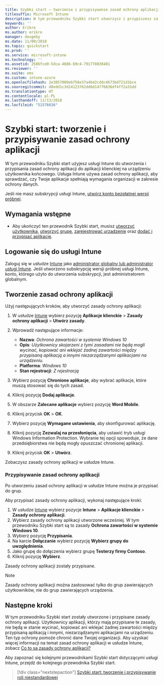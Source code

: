 ```yaml
---
title: Szybki start — tworzenie i przypisywanie zasad ochrony aplikacji
titlesuffix: Microsoft Intune
description: W tym przewodniku Szybki start utworzysz i przypiszesz za pomocą usługi Microsoft Intune zasady ochrony aplikacji.
keywords: ''
author: Erikre
ms.author: erikre
manager: dougeby
ms.date: 11/09/2018
ms.topic: quickstart
ms.prod: ''
ms.service: microsoft-intune
ms.technology: ''
ms.assetid: 2586fce0-5dca-4686-b9c4-791778838401
ms.reviewer: ''
ms.suite: ems
ms.custom: intune-azure
ms.openlocfilehash: 2e3057009eb758e37a4b42cddc4673bd721d1bce
ms.sourcegitcommit: d8edd1c3d24123762dd6d14776836df4ff2a31dd
ms.translationtype: HT
ms.contentlocale: pl-PL
ms.lasthandoff: 11/13/2018
ms.locfileid: "51576636"
---
```

# <a name="quickstart-create-and-assign-an-app-protection-policy"></a>Szybki start: tworzenie i przypisywanie zasad ochrony aplikacji

W tym przewodniku Szybki start użyjesz usługi Intune do utworzenia i przypisania zasad ochrony aplikacji do aplikacji klienckiej na urządzeniu użytkownika końcowego. Usługa Intune używa zasad ochrony aplikacji, aby sprawdzać, czy Twoje aplikacje spełniają wymagania organizacji w zakresie ochrony danych.

Jeśli nie masz subskrypcji usługi Intune, [utwórz konto bezpłatnej wersji próbnej](free-trial-sign-up.md).

## <a name="prerequisites"></a>Wymagania wstępne

- Aby ukończyć ten przewodnik Szybki start, musisz [utworzyć użytkownika](quickstart-create-user.md), [utworzyć grupę](quickstart-create-group.md), [zarejestrować urządzenie](quickstart-setup-auto-enrollment.md) oraz [dodać i przypisać aplikację](quickstart-add-assign-app.md).

## <a name="sign-in-to-intune"></a>Logowanie się do usługi Intune

Zaloguj się w usłudze [Intune](https://aka.ms/intuneportal) jako [administrator globalny lub administrator usługi Intune](users-add.md#types-of-administrators). Jeśli utworzono subskrypcję wersji próbnej usługi Intune, konto, którego użyto do utworzenia subskrypcji, jest administratorem globalnym.

## <a name="create-an-app-protection-policy"></a>Tworzenie zasad ochrony aplikacji

Użyj następujących kroków, aby utworzyć zasady ochrony aplikacji:

1. W usłudze [Intune](https://aka.ms/intuneportal) wybierz pozycję **Aplikacje klienckie** > **Zasady ochrony aplikacji** > **Utwórz zasady**. 
2. Wprowadź następujące informacje: 

    - **Nazwa**: *Ochrona zawartości w systemie Windows 10*
    - **Opis**: *Użytkownicy skojarzeni z tymi zasadami nie będą mogli wycinać, kopiować ani wklejać żadnej zawartości między przypisaną aplikacją a innymi niezarządzanymi aplikacjami na urządzeniu.*
    - **Platforma**: *Windows 10*
    - **Stan rejestracji**: *Z rejestracją*

3. Wybierz pozycję **Chronione aplikacje**, aby wybrać aplikacje, które muszą stosować się do tych zasad.
4. Kliknij pozycję **Dodaj aplikacje**.
5. W obszarze **Zalecane aplikacje** wybierz pozycję **Word Mobile**.
5. Kliknij przycisk **OK** > **OK**. 
6. Wybierz pozycję **Wymagane ustawienia**, aby skonfigurować aplikację.
7. Kliknij pozycję **Zezwalaj na przesłonięcia**, aby ustawić tryb usługi Windows Information Protection. Wybranie tej opcji spowoduje, że dane przedsiębiorstwa nie będą mogły opuszczać chronionej aplikacji.
8. Kliknij przycisk **OK** > **Utwórz**.

Zobaczysz zasady ochrony aplikacji w usłudze Intune.

### <a name="assign-the-app-protection-policy"></a>Przypisywanie zasad ochrony aplikacji

Po utworzeniu zasad ochrony aplikacji w usłudze Intune można je przypisać do grup. 

Aby przypisać zasady ochrony aplikacji, wykonaj następujące kroki:

1.  W usłudze [Intune](https://aka.ms/intuneportal) wybierz pozycje **Intune** > **Aplikacje klienckie** > **Zasady ochrony aplikacji**. 
2.  Wybierz zasady ochrony aplikacji utworzone wcześniej. W tym przewodniku Szybki start są to zasady **Ochrona zawartości w systemie Windows 10**.
3.  Wybierz pozycję **Przypisania**.
4.  Na karcie **Dołączanie** wybierz pozycję **Wybierz grupy do uwzględnienia**.
5.  Jako grupę do dołączenia wybierz grupę **Testerzy firmy Contoso**.
6.  Kliknij pozycję **Wybierz**. 

Zasady ochrony aplikacji zostały przypisane.

> [!NOTE]
> Zasady ochrony aplikacji można zastosować tylko do grup zawierających użytkowników, nie do grup zawierających urządzenia.

## <a name="next-steps"></a>Następne kroki

W tym przewodniku Szybki start zostały utworzone i przypisane zasady ochrony aplikacji. Użytkownicy aplikacji, którzy mają przypisane te zasady, nie będą w stanie wycinać, kopiować ani wklejać żadnej zawartości między przypisaną aplikacją i innymi, niezarządzanymi aplikacjami na urządzeniu. Ten typ ochrony pomoże chronić dane Twojej organizacji. Aby uzyskać więcej informacji na temat zasad ochrony aplikacji w usłudze Intune, zobacz [Co to są zasady ochrony aplikacji?](app-protection-policy.md)

Aby zapoznać się kolejnymi przewodnikami Szybki start dotyczącymi usługi Intune, przejdź do kolejnego przewodnika Szybki start.

> [!div class="nextstepaction"]
> [Szybki start: tworzenie i przypisywanie roli niestandardowej](quickstart-create-custom-role.md)

